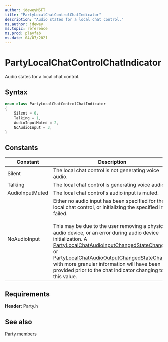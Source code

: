```yaml
---
author: jdeweyMSFT
title: "PartyLocalChatControlChatIndicator"
description: "Audio states for a local chat control."
ms.author: jdewey
ms.topic: reference
ms.prod: playfab
ms.date: 04/07/2021
---
```


# PartyLocalChatControlChatIndicator  

Audio states for a local chat control.    

## Syntax  
  
```cpp
enum class PartyLocalChatControlChatIndicator    
{  
    Silent = 0,  
    Talking = 1,  
    AudioInputMuted = 2,  
    NoAudioInput = 3,  
}  
```  
  
## Constants  
  
| Constant | Description |
| --- | --- |
| Silent | The local chat control is not generating voice audio. |  
| Talking | The local chat control is generating voice audio. |  
| AudioInputMuted | The local chat control's audio input is muted. |  
| NoAudioInput | Either no audio input has been specified for the local chat control, or initializing the specified input failed.<br/><br/> This may be due to the user removing a physical audio device, or an error during audio device initialization. A [PartyLocalChatAudioInputChangedStateChange](../structs/partylocalchataudioinputchangedstatechange.md) or [PartyLocalChatAudioOutputChangedStateChange](../structs/partylocalchataudiooutputchangedstatechange.md) with more granular information will have been provided prior to the chat indicator changing to this value. |  
  
  
## Requirements  
  
**Header:** Party.h
  
## See also  
[Party members](../party_members.md)  

  
  
